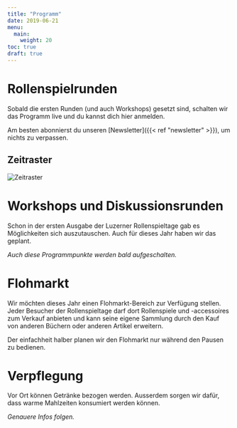 ```yaml
---
title: "Programm"
date: 2019-06-21
menu:
  main:
    weight: 20
toc: true
draft: true
---
```


# Rollenspielrunden

Sobald die ersten Runden (und auch Workshops) gesetzt sind, schalten wir das Programm live und du kannst dich hier anmelden.

Am besten abonnierst du unseren [Newsletter]({{< ref "newsletter" >}}), um nichts zu verpassen.

## Zeitraster

![Zeitraster](/graphics/program/de/zeitraster.png)

# Workshops und Diskussionsrunden

Schon in der ersten Ausgabe der Luzerner Rollenspieltage gab es Möglichkeiten sich auszutauschen. Auch für dieses Jahr haben wir das geplant.

_Auch diese Programmpunkte werden bald aufgeschalten._

# Flohmarkt

Wir möchten dieses Jahr einen Flohmarkt-Bereich zur Verfügung stellen. Jeder Besucher der Rollenspieltage darf dort Rollenspiele und -accessoires zum Verkauf anbieten und kann seine eigene Sammlung durch den Kauf von anderen Büchern oder anderen Artikel erweitern.

Der einfachheit halber planen wir den Flohmarkt nur während den Pausen zu bedienen.

# Verpflegung

Vor Ort können Getränke bezogen werden. Ausserdem sorgen wir dafür, dass warme Mahlzeiten konsumiert werden können.

_Genauere Infos folgen._

